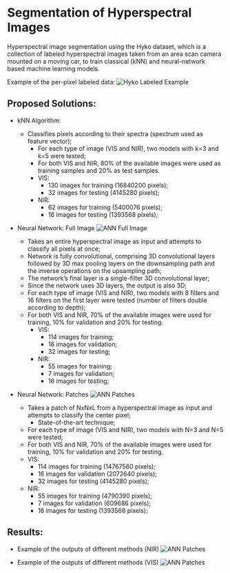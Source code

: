 # Segmentation of Hyperspectral Images
Hyperspectral image segmentation using the Hyko dataset, which is a collection of labeled hyperspectral images taken from an area scan camera mounted on a moving car, to train classical (kNN) and neural-network based machine learning models.

Example of the per-pixel labeled data:
![Hyko Labeled Example](https://github.com/rereee3/Hyperspectral_Segmentation/blob/master/Figures/vis_img_ex.png)

## Proposed Solutions:

- kNN Algorithm:
  - Classifies pixels according to their spectra (spectrum used as feature vector);
	- For each type of image (VIS and NIR), two models with k=3 and k=5 were tested;
	- For both VIS and NIR, 80% of the available images were used as training samples and 20% as test samples.
	- VIS:
	  - 130 images for training (16840200 pixels);
	  - 32 images for testing (4145280 pixels);
	- NIR:
	  - 62 images for training (5400076 pixels);
	  - 16 images for testing (1393568 pixels);

- Neural Network: Full Image
![ANN Full Image](https://github.com/rereee3/Hyperspectral_Segmentation/blob/master/Figures/ann_full.png)

  - Takes an entire hyperspectral image as input and attempts to classify all pixels at once;
  - Network is fully convolutional, comprising 3D convolutional layers followed by 3D max pooling layers on the downsampling path and the inverse operations on the upsampling path;
  - The network’s final layer is a single-filter 3D convolutional layer;
  - Since the network uses 3D layers, the output is also 3D;
  - For each type of image (VIS and NIR), two models with 8 filters and 16 filters on the first layer were tested (number of filters double according to depth);
  - For both VIS and NIR, 70% of the available images were used for training, 10% for validation and 20% for testing.
	- VIS:
      - 114 images for training;
	  - 16 images for validation;
	  - 32 images for testing;
	- NIR:
	  - 55 images for training;
	  - 7 images for validation;
	  - 16 images for testing;



- Neural Network: Patches
![ANN Patches](https://github.com/rereee3/Hyperspectral_Segmentation/blob/master/Figures/ann_patches.png)

	- Takes a patch of NxNxL from a hyperspectral image as input and attempts to classify the center pixel;
	  - State-of-the-art technique;
	- For each type of image (VIS and NIR), two models with N=3 and N=5 were tested;
	- For both VIS and NIR, 70% of the available images were used for training, 10% for validation and 20% for testing.
	- VIS:
	  - 114 images for training (14767560 pixels);
      - 16 images for validation (2072640 pixels);
	  - 32 images for testing (4145280 pixels);
	- NIR:
	  - 55 images for training (4790390 pixels);
	  - 7 images for validation (609686 pixels);
	  - 16 images for testing (1393568 pixels);

## Results:

- Example of the outputs of different methods (NIR)
![ANN Patches](https://github.com/rereee3/Hyperspectral_Segmentation/blob/master/Figures/results_nir.png)

- Example of the outputs of different methods (VIS)
![ANN Patches](https://github.com/rereee3/Hyperspectral_Segmentation/blob/master/Figures/results_vis.png)
